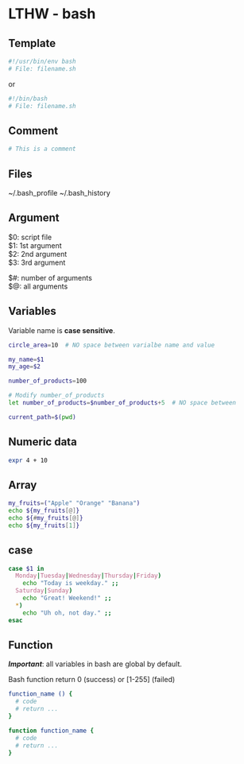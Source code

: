 # LTHW - bash

## Template
```bash
#!/usr/bin/env bash
# File: filename.sh
```
or
```bash
#!/bin/bash
# File: filename.sh
```

## Comment
```bash
# This is a comment
```

## Files
~/.bash_profile
~/.bash_history

## Argument
$0: script file  
$1: 1st argument  
$2: 2nd argument  
$3: 3rd argument  

$#: number of arguments  
$@: all arguments  

## Variables

Variable name is **case sensitive**.

```bash
circle_area=10  # NO space between varialbe name and value

my_name=$1
my_age=$2

number_of_products=100

# Modify number_of_products
let number_of_products=$number_of_products+5  # NO space between
```

```bash
current_path=$(pwd)
```


## Numeric data
```bash
expr 4 + 10
```

## Array
```bash
my_fruits=("Apple" "Orange" "Banana")
echo ${my_fruits[@]}
echo ${#my_fruits[@]}
echo ${my_fruits[1]}
```

## case
```bash
case $1 in
  Monday|Tuesday|Wednesday|Thursday|Friday)
    echo "Today is weekday." ;;
  Saturday|Sunday)
    echo "Great! Weekend!" ;;
  *)
    echo "Uh oh, not day." ;;
esac
```

## Function

***Important***: all variables in bash are global by default.

Bash function return 0 (success) or [1-255] (failed)


```bash
function_name () {
  # code
  # return ...
}
```

```bash
function function_name {
  # code
  # return ...
}
```